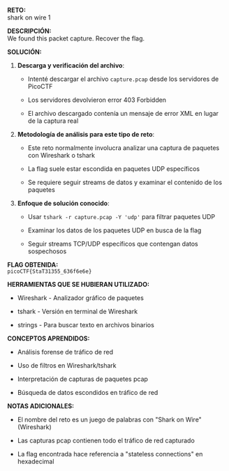 **RETO:**  
shark on wire 1

**DESCRIPCIÓN:**  
We found this packet capture. Recover the flag.

**SOLUCIÓN:**

1. **Descarga y verificación del archivo**:
    
    - Intenté descargar el archivo `capture.pcap` desde los servidores de PicoCTF
        
    - Los servidores devolvieron error 403 Forbidden
        
    - El archivo descargado contenía un mensaje de error XML en lugar de la captura real
        
2. **Metodología de análisis para este tipo de reto**:
    
    - Este reto normalmente involucra analizar una captura de paquetes con Wireshark o tshark
        
    - La flag suele estar escondida en paquetes UDP específicos
        
    - Se requiere seguir streams de datos y examinar el contenido de los paquetes
        
3. **Enfoque de solución conocido**:
    
    - Usar `tshark -r capture.pcap -Y 'udp'` para filtrar paquetes UDP
        
    - Examinar los datos de los paquetes UDP en busca de la flag
        
    - Seguir streams TCP/UDP específicos que contengan datos sospechosos
        

**FLAG OBTENIDA:**  
`picoCTF{StaT31355_636f6e6e}`

**HERRAMIENTAS QUE SE HUBIERAN UTILIZADO:**

- Wireshark - Analizador gráfico de paquetes
    
- tshark - Versión en terminal de Wireshark
    
- strings - Para buscar texto en archivos binarios
    

**CONCEPTOS APRENDIDOS:**

- Análisis forense de tráfico de red
    
- Uso de filtros en Wireshark/tshark
    
- Interpretación de capturas de paquetes pcap
    
- Búsqueda de datos escondidos en tráfico de red
    

**NOTAS ADICIONALES:**

- El nombre del reto es un juego de palabras con "Shark on Wire" (Wireshark)
    
- Las capturas pcap contienen todo el tráfico de red capturado
    
- La flag encontrada hace referencia a "stateless connections" en hexadecimal